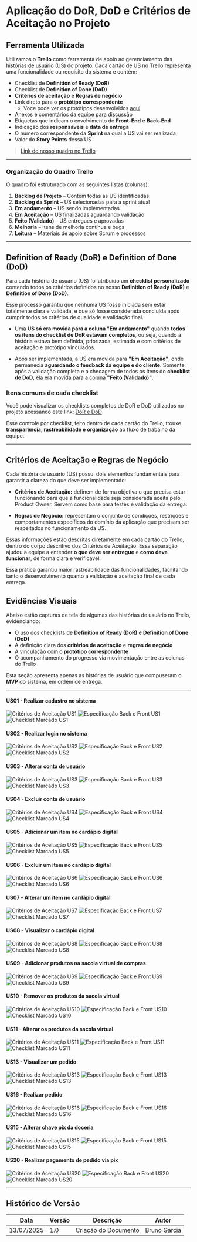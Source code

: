 # Aplicação do DoR, DoD e Critérios de Aceitação no Projeto

## Ferramenta Utilizada

Utilizamos o **Trello** como ferramenta de apoio ao gerenciamento das histórias de usuário (US) do projeto. Cada cartão de US no Trello representa uma funcionalidade ou requisito do sistema e contém:

- Checklist de **Definition of Ready (DoR)**
- Checklist de **Definition of Done (DoD)**
- **Critérios de aceitação** e **Regras de negócio**
- Link direto para o **protótipo correspondente**
    - Voce pode ver os protótipos desenvolvidos [aqui](./prototipo.md)
- Anexos e comentários da equipe para discussão
- Etiquetas que indicam o envolvimento de **Front-End** e **Back-End**
- Indicação dos **responsáveis** e **data de entrega**
- O número correspondente da **Sprint** na qual a US vai ser realizada
- Valor do **Story Points** dessa US

> [Link do nosso quadro no Trello](https://trello.com/b/S66Hffzm/bananoffe)

---

### Organização do Quadro Trello

O quadro foi estruturado com as seguintes listas (colunas):

1. **Backlog de Projeto** – Contém todas as US identificadas
2. **Backlog da Sprint** – US selecionadas para a sprint atual
3. **Em andamento** – US sendo implementadas
4. **Em Aceitação** – US finalizadas aguardando validação
5. **Feito (Validado)** – US entregues e aprovadas
6. **Melhoria** – Itens de melhoria contínua e bugs
7. **Leitura** – Materiais de apoio sobre Scrum e processos

---

## Definition of Ready (DoR) e Definition of Done (DoD)

Para cada história de usuário (US) foi atribuído um **checklist personalizado** contendo todos os critérios definidos no nosso **Definition of Ready (DoR)** e **Definition of Done (DoD)**.

Esse processo garantiu que nenhuma US fosse iniciada sem estar totalmente clara e validada, e que só fosse considerada concluída após cumprir todos os critérios de qualidade e validação final.

- Uma **US só era movida para a coluna "Em andamento"** quando **todos os itens do checklist de DoR estavam completos**, ou seja, quando a história estava bem definida, priorizada, estimada e com critérios de aceitação e protótipo vinculados.

- Após ser implementada, a US era movida para **"Em Aceitação"**, onde permanecia **aguardando o feedback da equipe e do cliente**. Somente após a validação completa e a checagem de todos os itens do **checklist de DoD**, ela era movida para a coluna **"Feito (Validado)"**.

###  Itens comuns de cada checklist

Você pode visualizar os checklists completos de DoR e DoD utilizados no projeto acessando este link: [DoR e DoD](../visaoDoProduto/doredod.md)

Esse controle por checklist, feito dentro de cada cartão do Trello, trouxe **transparência, rastreabilidade e organização** ao fluxo de trabalho da equipe.

---

## Critérios de Aceitação e Regras de Negócio

Cada história de usuário (US) possui dois elementos fundamentais para garantir a clareza do que deve ser implementado:

- **Critérios de Aceitação:** definem de forma objetiva o que precisa estar funcionando para que a funcionalidade seja considerada aceita pelo Product Owner. Servem como base para testes e validação da entrega.

- **Regras de Negócio:** representam o conjunto de condições, restrições e comportamentos específicos do domínio da aplicação que precisam ser respeitados no funcionamento da US.

Essas informações estão descritas diretamente em cada cartão do Trello, dentro do corpo descritivo dos Critérios de Aceitação. Essa separação ajudou a equipe a entender **o que deve ser entregue** e **como deve funcionar**, de forma clara e verificável.

Essa prática garantiu maior rastreabilidade das funcionalidades, facilitando tanto o desenvolvimento quanto a validação e aceitação final de cada entrega.


## Evidências Visuais

Abaixo estão capturas de tela de algumas das histórias de usuário no Trello, evidenciando:

- O uso dos checklists de **Definition of Ready (DoR)** e **Definition of Done (DoD)**
- A definição clara dos **critérios de aceitação** e **regras de negócio**
- A vinculação com o **protótipo correspondente**
- O acompanhamento do progresso via movimentação entre as colunas do Trello

Esta seção apresenta apenas as histórias de usuário que compuseram o **MVP** do sistema, em ordem de entrega.

---

#### US01 - Realizar cadastro no sistema

![Critérios de Aceitação US1](./assetsUS/US1.1.png)
![Especificação Back e Front US1](./assetsUS/US1.2.png)
![Checklist Marcado US1](./assetsUS/CHECKLIST.png)

#### US02 - Realizar login no sistema

![Critérios de Aceitação US2](./assetsUS/US2.1.png)
![Especificação Back e Front US2](./assetsUS/US2.2.png)
![Checklist Marcado US2](./assetsUS/CHECKLIST.png)

#### US03 - Alterar conta de usuário

![Critérios de Aceitação US3](./assetsUS/US3.1.png)
![Especificação Back e Front US3](./assetsUS/US3.2.png)
![Checklist Marcado US3](./assetsUS/CHECKLIST.png)

#### US04 - Excluir conta de usuário

![Critérios de Aceitação US4](./assetsUS/US4.1.png)
![Especificação Back e Front US4](./assetsUS/US4.2.png)
![Checklist Marcado US4](./assetsUS/CHECKLIST.png)

#### US05 - Adicionar um item no cardápio digital

![Critérios de Aceitação US5](./assetsUS/US5.1.png)
![Especificação Back e Front US5](./assetsUS/US5.2.png)
![Checklist Marcado US5](./assetsUS/CHECKLIST.png)

#### US06 - Excluir um item no cardápio digital

![Critérios de Aceitação US6](./assetsUS/US6.1.png)
![Especificação Back e Front US6](./assetsUS/US6.2.png)
![Checklist Marcado US6](./assetsUS/CHECKLIST.png)

#### US07 - Alterar um item no cardápio digital

![Critérios de Aceitação US7](./assetsUS/US7.1.png)
![Especificação Back e Front US7](./assetsUS/US7.2.png)
![Checklist Marcado US7](./assetsUS/CHECKLIST.png)

#### US08 - Visualizar o cardápio digital

![Critérios de Aceitação US8](./assetsUS/US8.1.png)
![Especificação Back e Front US8](./assetsUS/US8.2.png)
![Checklist Marcado US8](./assetsUS/CHECKLIST.png)

#### US09 - Adicionar produtos na sacola virtual de compras

![Critérios de Aceitação US9](./assetsUS/US9.1.png)
![Especificação Back e Front US9](./assetsUS/US9.2.png)
![Checklist Marcado US9](./assetsUS/CHECKLIST.png)

#### US10 - Remover os produtos da sacola virtual

![Critérios de Aceitação US10](./assetsUS/US10.1.png)
![Especificação Back e Front US10](./assetsUS/US10.2.png)
![Checklist Marcado US10](./assetsUS/CHECKLIST.png)

#### US11 - Alterar os produtos da sacola virtual

![Critérios de Aceitação US11](./assetsUS/US11.1.png)
![Especificação Back e Front US11](./assetsUS/US11.2.png)
![Checklist Marcado US11](./assetsUS/CHECKLIST.png)

#### US13 - Visualizar um pedido

![Critérios de Aceitação US13](./assetsUS/US13.1.png)
![Especificação Back e Front US13](./assetsUS/US13.2.png)
![Checklist Marcado US13](./assetsUS/CHECKLIST.png)

#### US16 - Realizar pedido

![Critérios de Aceitação US16](./assetsUS/US16.1.png)
![Especificação Back e Front US16](./assetsUS/US16.2.png)
![Checklist Marcado US16](./assetsUS/CHECKLIST.png)

#### US15 - Alterar chave pix da doceria

![Critérios de Aceitação US15](./assetsUS/US15.1.png)
![Especificação Back e Front US15](./assetsUS/US15.2.png)
![Checklist Marcado US15](./assetsUS/CHECKLIST.png)


#### US20 - Realizar pagamento de pedido via pix

![Critérios de Aceitação US20](./assetsUS/US20.1.png)
![Especificação Back e Front US20](./assetsUS/US20.2.png)
![Checklist Marcado US20](./assetsUS/CHECKLIST.png)

---

## Histórico de Versão

| Data       | Versão | Descrição            | Autor        |
| ---------- | ------ | -------------------- | ------------ |
| 13/07/2025 | 1.0    | Criação do Documento | Bruno Garcia |

